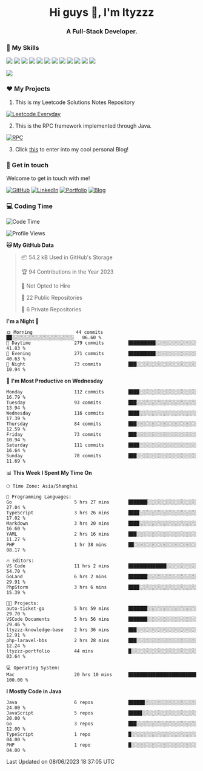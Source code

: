 <h1 align="center">Hi guys 👋, I'm ltyzzz</h1>
<h3 align="center">A Full-Stack Developer.</h3>

### 🌟 **My Skills**  

![](https://img.shields.io/badge/-Java-4C7491?style=flat-square&logo=java&logoColor=fff)
![](https://img.shields.io/badge/-Spring-5FB832?style=flat-square&logo=Spring&logoColor=fff)
![](https://img.shields.io/badge/-Python-3e74a2?style=flat-square&logo=Python&logoColor=fff)
![](https://img.shields.io/badge/-Go-77BBE2?style=flat-square&logo=Go&logoColor=fff)
![](https://img.shields.io/badge/-Node.js-339933?style=flat-square&logo=Node.js&logoColor=fff)
![](https://img.shields.io/badge/-Vue-4fc08d?style=flat-square&logo=Vue.js&logoColor=fff)
![](https://img.shields.io/badge/-React-2d98ce?style=flat-square&logo=React&logoColor=fff)
![](https://img.shields.io/badge/-Docker-2496ED?style=flat-square&logo=Docker&logoColor=fff)
![](https://img.shields.io/badge/-Linux-000000?style=flat-square&logo=Linux&logoColor=fff)
![](https://img.shields.io/badge/-MySQL-4479A1?style=flat-square&logo=MySQL&logoColor=fff)
![](https://img.shields.io/badge/-Redis-DC382D?style=flat-square&logo=Redis&logoColor=fff)
![](https://img.shields.io/badge/-Git-E84E31?style=flat-square&logo=Git&logoColor=fff)

<a href="#">
  <img src="https://github-readme-stats.vercel.app/api?username=ltyzzzxxx&count_private=true&show_icons=true&bg_color=15,f2f7fd,E0EAFC" />
</a>

### ❤️ My Projects

1. This is my Leetcode Solutions Notes Repository

[![Leetcode Everyday](https://github-readme-stats.vercel.app/api/pin?username=ltyzzzxxx&repo=Leetcode-Everyday&theme=transparent&bg_color=15,f2f7fd,E0EAFC)](https://github.com/ltyzzzxxx/Leetcode-Everyday)

2. This is the RPC framework implemented through Java. 

[![RPC](https://github-readme-stats.vercel.app/api/pin?username=ltyzzzxxx&repo=ltyzzz-rpc&theme=transparent&bg_color=15,f2f7fd,E0EAFC)](https://github.com/ltyzzzxxx/ltyzzz-rpc)

3. Click [this](https://ltyzzzxxx.github.io/) to enter into my cool personal Blog!

### 🎉 Get in touch

Welcome to get in touch with me!

[![GitHub](https://img.shields.io/badge/GitHub-grey?logo=github)](https://github.com/ltyzzzxxx)
[![LinkedIn](https://img.shields.io/badge/LinkedIn-blue?logo=linkedin)](https://www.linkedin.com/in/tianyu-li-7068b8248/)
[![Portfolio](https://img.shields.io/badge/Portfolio-black?logo=blog)](https://ltyzzz.com)
[![Blog](https://img.shields.io/badge/Blog-blue?logo=blog)](https://ltyzzzxxx.github.io/)

### 💻 Coding Time

<!--START_SECTION:waka-->
![Code Time](http://img.shields.io/badge/Code%20Time-44%20hrs%2052%20mins-blue)

![Profile Views](http://img.shields.io/badge/Profile%20Views-78-blue)

**🐱 My GitHub Data** 

> 📦 54.2 kB Used in GitHub's Storage 
 > 
> 🏆 94 Contributions in the Year 2023
 > 
> 🚫 Not Opted to Hire
 > 
> 📜 22 Public Repositories 
 > 
> 🔑 6 Private Repositories 
 > 
**I'm a Night 🦉** 

```text
🌞 Morning                44 commits          ██░░░░░░░░░░░░░░░░░░░░░░░   06.60 % 
🌆 Daytime                279 commits         ██████████░░░░░░░░░░░░░░░   41.83 % 
🌃 Evening                271 commits         ██████████░░░░░░░░░░░░░░░   40.63 % 
🌙 Night                  73 commits          ███░░░░░░░░░░░░░░░░░░░░░░   10.94 % 
```
📅 **I'm Most Productive on Wednesday** 

```text
Monday                   112 commits         ████░░░░░░░░░░░░░░░░░░░░░   16.79 % 
Tuesday                  93 commits          ███░░░░░░░░░░░░░░░░░░░░░░   13.94 % 
Wednesday                116 commits         ████░░░░░░░░░░░░░░░░░░░░░   17.39 % 
Thursday                 84 commits          ███░░░░░░░░░░░░░░░░░░░░░░   12.59 % 
Friday                   73 commits          ███░░░░░░░░░░░░░░░░░░░░░░   10.94 % 
Saturday                 111 commits         ████░░░░░░░░░░░░░░░░░░░░░   16.64 % 
Sunday                   78 commits          ███░░░░░░░░░░░░░░░░░░░░░░   11.69 % 
```


📊 **This Week I Spent My Time On** 

```text
🕑︎ Time Zone: Asia/Shanghai

💬 Programming Languages: 
Go                       5 hrs 27 mins       ███████░░░░░░░░░░░░░░░░░░   27.04 % 
TypeScript               3 hrs 26 mins       ████░░░░░░░░░░░░░░░░░░░░░   17.02 % 
Markdown                 3 hrs 20 mins       ████░░░░░░░░░░░░░░░░░░░░░   16.60 % 
YAML                     2 hrs 16 mins       ███░░░░░░░░░░░░░░░░░░░░░░   11.27 % 
PHP                      1 hr 38 mins        ██░░░░░░░░░░░░░░░░░░░░░░░   08.17 % 

🔥 Editors: 
VS Code                  11 hrs 2 mins       ██████████████░░░░░░░░░░░   54.70 % 
GoLand                   6 hrs 2 mins        ███████░░░░░░░░░░░░░░░░░░   29.91 % 
PhpStorm                 3 hrs 6 mins        ████░░░░░░░░░░░░░░░░░░░░░   15.39 % 

🐱‍💻 Projects: 
auto-ticket-go           5 hrs 59 mins       ███████░░░░░░░░░░░░░░░░░░   29.70 % 
VSCode Documents         5 hrs 56 mins       ███████░░░░░░░░░░░░░░░░░░   29.46 % 
ltyzzz-knowledge-base    2 hrs 36 mins       ███░░░░░░░░░░░░░░░░░░░░░░   12.91 % 
php-laravel-bbs          2 hrs 28 mins       ███░░░░░░░░░░░░░░░░░░░░░░   12.24 % 
ltyzzz-portfolio         44 mins             █░░░░░░░░░░░░░░░░░░░░░░░░   03.64 % 

💻 Operating System: 
Mac                      20 hrs 10 mins      █████████████████████████   100.00 % 
```

**I Mostly Code in Java** 

```text
Java                     6 repos             ██████░░░░░░░░░░░░░░░░░░░   24.00 % 
JavaScript               5 repos             █████░░░░░░░░░░░░░░░░░░░░   20.00 % 
Go                       3 repos             ███░░░░░░░░░░░░░░░░░░░░░░   12.00 % 
TypeScript               1 repo              █░░░░░░░░░░░░░░░░░░░░░░░░   04.00 % 
PHP                      1 repo              █░░░░░░░░░░░░░░░░░░░░░░░░   04.00 % 
```




 Last Updated on 08/06/2023 18:37:05 UTC
<!--END_SECTION:waka-->
